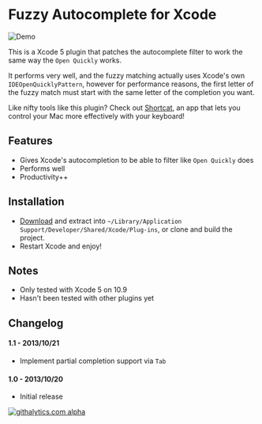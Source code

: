 # Fuzzy Autocomplete for Xcode

![Demo](http://f.cl.ly/items/3B0X2j1e213a0u1b2x2f/fuzzyautocomplete.gif)

This is a Xcode 5 plugin that patches the autocomplete filter to work the same way the `Open Quickly` works.

It performs very well, and the fuzzy matching actually uses Xcode's own `IDEOpenQuicklyPattern`, however for performance reasons, the first letter of the fuzzy match must start with the same letter of the completion you want.

Like nifty tools like this plugin? Check out [Shortcat](https://shortcatapp.com/?utm_source=fuzzyautocomplete), an app that lets you control your Mac more effectively with your keyboard!

## Features

* Gives Xcode's autocompletion to be able to filter like `Open Quickly` does
* Performs well
* Productivity++

## Installation

* [Download](https://github.com/chendo/FuzzyAutocompletePlugin/releases/download/v1.0/FuzzyAutocomplete.xcplugin.zip) and extract into `~/Library/Application Support/Developer/Shared/Xcode/Plug-ins`, or clone and build the project.
* Restart Xcode and enjoy!

## Notes

* Only tested with Xcode 5 on 10.9
* Hasn't been tested with other plugins yet

## Changelog

#### 1.1 - 2013/10/21

* Implement partial completion support via `Tab`

#### 1.0 - 2013/10/20

* Initial release

[![githalytics.com alpha](https://cruel-carlota.pagodabox.com/2803367345737409176241eb9cc3f903 "githalytics.com")](http://githalytics.com/chendo/fuzzyautocompleteplugin)
